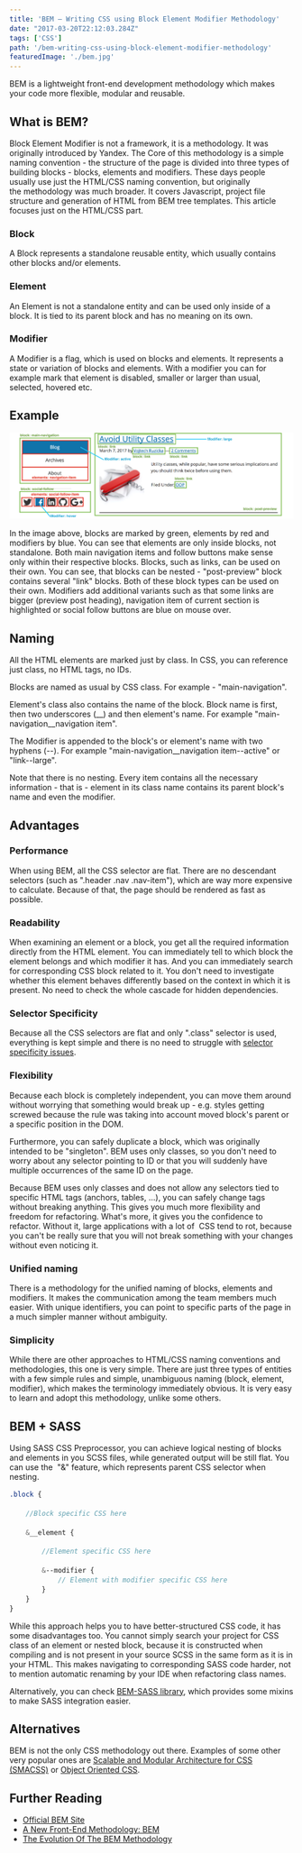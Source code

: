 ```yaml
---
title: 'BEM – Writing CSS using Block Element Modifier Methodology'
date: "2017-03-20T22:12:03.284Z"
tags: ['CSS']
path: '/bem-writing-css-using-block-element-modifier-methodology'
featuredImage: './bem.jpg'
---
```


BEM is a lightweight front-end development methodology which makes your code more flexible, modular and reusable.
<!--more-->

What is BEM?
------------

Block Element Modifier is not a framework, it is a methodology. It was originally introduced by Yandex. The Core of this methodology is a simple naming convention - the structure of the page is divided into three types of building blocks - blocks, elements and modifiers. These days people usually use just the HTML/CSS naming convention, but originally the methodology was much broader. It covers Javascript, project file structure and generation of HTML from BEM tree templates. This article focuses just on the HTML/CSS part.

### Block

A Block represents a standalone reusable entity, which usually contains other blocks and/or elements.

### Element

An Element is not a standalone entity and can be used only inside of a block. It is tied to its parent block and has no meaning on its own.

### Modifier

A Modifier is a flag, which is used on blocks and elements. It represents a state or variation of blocks and elements. With a modifier you can for example mark that element is disabled, smaller or larger than usual, selected, hovered etc.

Example
-------

![BEM](bem-block-element-modifier.png)

In the image above, blocks are marked by green, elements by red and modifiers by blue. You can see that elements are only inside blocks, not standalone. Both main navigation items and follow buttons make sense only within their respective blocks. Blocks, such as links, can be used on their own. You can see, that blocks can be nested - \"post-preview\" block contains several \"link\" blocks. Both of these block types can be used on their own. Modifiers add additional variants such as that some links are bigger (preview post heading), navigation item of current section is highlighted or social follow buttons are blue on mouse over.

Naming
------

All the HTML elements are marked just by class. In CSS, you can reference just class, no HTML tags, no IDs.

Blocks are named as usual by CSS class. For example - \"main-navigation\".

Element\'s class also contains the name of the block. Block name is first, then two underscores (\_\_) and then element\'s name. For example \"main-navigation\_\_navigation item\".

The Modifier is appended to the block\'s or element\'s name with two hyphens (\--). For example \"main-navigation\_\_navigation item\--active\" or \"link\--large\".

Note that there is no nesting. Every item contains all the necessary information - that is - element in its class name contains its parent block\'s name and even the modifier.

Advantages
----------

### Performance

When using BEM, all the CSS selector are flat. There are no descendant selectors (such as \".header .nav .nav-item\"), which are way more expensive to calculate. Because of that, the page should be rendered as fast as possible.

### Readability

When examining an element or a block, you get all the required information directly from the HTML element. You can immediately tell to which block the element belongs and which modifier it has. And you can immediately search for corresponding CSS block related to it. You don\'t need to investigate whether this element behaves differently based on the context in which it is present. No need to check the whole cascade for hidden dependencies.

### Selector Specificity

Because all the CSS selectors are flat and only \".class\" selector is used, everything is kept simple and there is no need to struggle with [selector specificity issues](https://css-tricks.com/specifics-on-css-specificity/).

### Flexibility

Because each block is completely independent, you can move them around without worrying that something would break up - e.g. styles getting screwed because the rule was taking into account moved block\'s parent or a specific position in the DOM.

Furthermore, you can safely duplicate a block, which was originally intended to be \"singleton\". BEM uses only classes, so you don\'t need to worry about any selector pointing to ID or that you will suddenly have multiple occurrences of the same ID on the page.

Because BEM uses only classes and does not allow any selectors tied to specific HTML tags (anchors, tables, \...), you can safely change tags without breaking anything. This gives you much more flexibility and freedom for refactoring. What\'s more, it gives you the confidence to refactor. Without it, large applications with a lot of  CSS tend to rot, because you can\'t be really sure that you will not break something with your changes without even noticing it.

### Unified naming

There is a methodology for the unified naming of blocks, elements and modifiers. It makes the communication among the team members much easier. With unique identifiers, you can point to specific parts of the page in a much simpler manner without ambiguity.

### Simplicity

While there are other approaches to HTML/CSS naming conventions and methodologies, this one is very simple. There are just three types of entities with a few simple rules and simple, unambiguous naming (block, element, modifier), which makes the terminology immediately obvious. It is very easy to learn and adopt this methodology, unlike some others.

BEM + SASS
----------

Using SASS CSS Preprocessor, you can achieve logical nesting of blocks and elements in you SCSS files, while generated output will be still flat. You can use the  \"&\" feature, which represents parent CSS selector when nesting.

```scss
.block {

    //Block specific CSS here

    &__element {

        //Element specific CSS here

        &--modifier {
            // Element with modifier specific CSS here
        }
    }
}
```

While this approach helps you to have better-structured CSS code, it has some disadvantages too. You cannot simply search your project for CSS class of an element or nested block, because it is constructed when compiling and is not present in your source SCSS in the same form as it is in your HTML. This makes navigating to corresponding SASS code harder, not to mention automatic renaming by your IDE when refactoring class names.

Alternatively, you can check [BEM-SASS library](https://github.com/jsng/bem-sass), which provides some mixins to make SASS integration easier.

Alternatives
------------

BEM is not the only CSS methodology out there. Examples of some other very popular ones are [Scalable and Modular Architecture for CSS (SMACSS)](https://smacss.com/) or [Object Oriented CSS](https://github.com/stubbornella/oocss/wiki).

Further Reading
---------------

-   [Official BEM Site](http://getbem.com/)
-   [A New Front-End Methodology: BEM](http://A%20New%20Front-End%20Methodology:%20BEM)
-   [The Evolution Of The BEM Methodology](https://www.smashingmagazine.com/2013/02/the-history-of-the-bem-methodology/)
